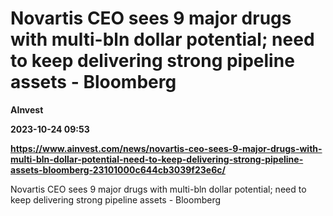 # Novartis CEO sees 9 major drugs with multi-bln dollar potential; need to keep delivering strong pipeline assets - Bloomberg
**AInvest**

**2023-10-24 09:53**

**https://www.ainvest.com/news/novartis-ceo-sees-9-major-drugs-with-multi-bln-dollar-potential-need-to-keep-delivering-strong-pipeline-assets-bloomberg-23101000c644cb3039f23e6c/**

Novartis CEO sees 9 major drugs with multi-bln dollar potential; need to keep delivering strong pipeline assets - Bloomberg